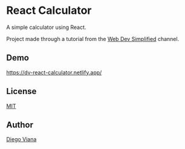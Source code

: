 # React Calculator

A simple calculator using React.

Project made through a tutorial from the [Web Dev Simplified](https://www.youtube.com/c/WebDevSimplified/about) channel.


## Demo

https://dv-react-calculator.netlify.app/


## License

[MIT](https://github.com/diegovianaf/react-calculator/blob/main/license)


## Author

[Diego Viana](https://www.linkedin.com/in/diegovianaf/)
